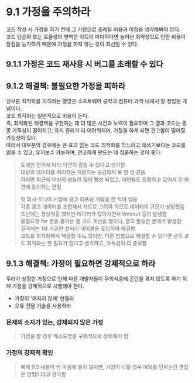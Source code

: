 # 9.1 가정을 주의하라

코드 작성 시 가정을 하기 전에 그 가정으로 초래될 비용과 이점을 생각해봐야 한다.  
코드 단순화 또는 효율성의 명백한 이득이 미미하다면 늘어난 취약성으로 인한 비용이 장점을 능가하기 때문에 가정을 하지 않는 것이 최선일 수 있다.  

## 9.1.1 가정은 코드 재사용 시 버그를 초래할 수 있다

## 9.1.2 해결책: 불필요한 가정을 피하라

섣부른 최적화를 피하려는 열망은 소프트웨어 공학과 컴퓨터 과학 내에서 잘 정립된 개념이다.  
코드 최적화는 일반적으로 비용이 든다.  
즉, 최적화된 해결책을 구현하는 데 더 많은 시간과 노력이 필요하며 그 결과 코드는 종종 가독성이 떨어지고, 유지 관리가 더 어려워지며, 가정을 하게 되면 견고함이 떨어질 가능성이 있다.  
따라서 대부분의 경우에는 큰 효과 없는 코드 최적화를 하느라고 애쓰기보다는 코드를 읽을 수 있고, 유지보수 가능하며, 견고하게 만드는 데 집중하는 것이 좋다.  

> 도메인 영역에 따라 의견이 갈릴 수 있다고 생각함  
> 대량의 데이터를 처리하는 개발자는 공감하지 못 할 것 같음  
> 하지만 최근에 머신의 성능이 많이 향상 되었고, 대안들도 등장하고 있어서 위 의견에 동의하는 편임  
> 
> 첫 회사 주니어 시절에 광고 리포팅 개발을 한 적이 있음  
> 각종 광고 데이터를 조합해서 차트로 그려야 하므로 데이터의 규모가 상당했음  
> 초반에는 정상작동 했지만 데이터가 많아지면서 timeout 등이 발생함  
> 불필요한 for 문을 줄이는 등 코드 개선을 했으나, 결국 동일한 문제가 발생함  
> 결국에는 1차 가공한 섬머리 테이블을 도입하여 해결함  
> 코드를 최적화해서 해결할 수도 있지만, 다른 방법으로 해결할 수 있다면 굳이 코드 최적화는 할 필요가 없다고 생각하고, 가독성이 더 중요함  

## 9.1.3 해결책: 가정이 필요하면 강제적으로 하라

우리가 상정한 가정으로 인해 다른 개발자들이 무의식중에 곤란을 겪지 않도록 하기 위해 가정을 강제적으로 시행해야 한다.

- 가정이 '깨지지 않게' 만들라
- 오류 전달 기술을 사용하라

### 문제의 소지가 있는, 강제되지 않은 가정

> 가정을 할 경우 메소드명을 구체적으로 정의해야 함  

### 가정의 강제적 확인

> 예제 9.5 내용이 썩 마음에 들지 않지만, 가정이 다를 경우 예외를 던지는건 괜찮은 방법이라고 생각함  
